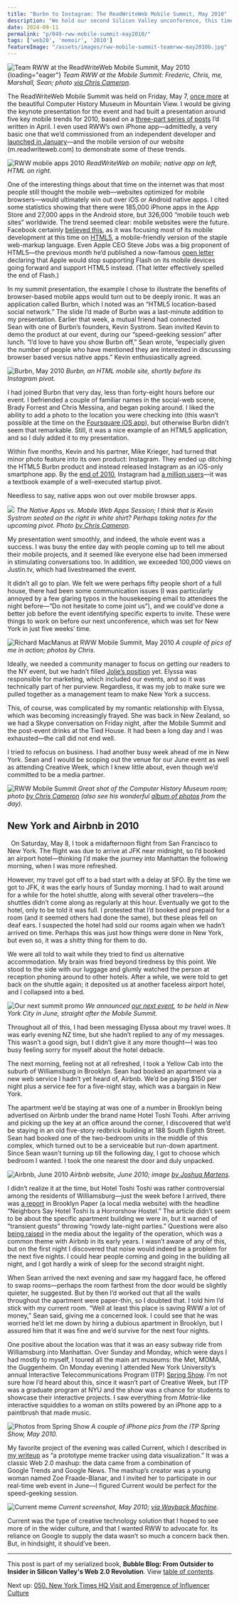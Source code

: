 ```yaml
---
title: "Burbn to Instagram: The ReadWriteWeb Mobile Summit, May 2010"
description: "We hold our second Silicon Valley unconference, this time about the mobile internet. One of our presenters shows off their HTML5 website, but shortly after pivots to an app called Instagram."
date: 2024-09-11
permalink: "p/049-rww-mobile-summit-may2010/"
tags: ['web20', 'memoir', '2010']
featureImage: "/assets/images/rww-mobile-summit-teamrww-may2010b.jpg"
---
```


![Team RWW at the ReadWriteWeb Mobile Summit, May 2010](/assets/images/rww-mobile-summit-teamrww-may2010b.jpg){loading="eager"}
*Team RWW at the Mobile Summit: Frederic, Chris, me, Marshall, Sean; photo [via Chris Cameron](https://www.flickr.com/photos/chcameron/4600461700/).*

The ReadWriteWeb Mobile Summit was held on Friday, May 7, [once more](/p/042-readwrite-realtime-web-summit-2009/) at the beautiful Computer History Museum in Mountain View. I would be giving the keynote presentation for the event and had built a presentation around five key mobile trends for 2010, based on a [three-part series of posts](https://web.archive.org/web/20100425012955/http://www.readwriteweb.com/archives/top_10_mobile_trends_of_2010_part_3_emerging_markets.php) I’d written in April. I even used RWW’s own iPhone app—admittedly, a very basic one that we’d commissioned from an independent developer and [launched in January](https://web.archive.org/web/20100130025312/http://www.readwriteweb.com/archives/readwriteweb_iphone_app.php)—and the mobile version of our website (m&#46;readwriteweb&#46;com) to demonstrate some of these trends.

![RWW mobile apps 2010](/assets/images/rww-mobile-browser-and-app-2010.jpg)
*ReadWriteWeb on mobile; native app on left, HTML on right.*

One of the interesting things about that time on the internet was that most people still thought the mobile web—websites optimized for mobile browsers—would ultimately win out over iOS or Android native apps. I cited some statistics showing that there were 185,000 iPhone apps in the App Store and 27,000 apps in the Android store, but 326,000 “mobile touch web sites” worldwide. The trend seemed clear: mobile websites were the future. Facebook certainly [believed this](https://techcrunch.com/2012/09/11/mark-zuckerberg-our-biggest-mistake-with-mobile-was-betting-too-much-on-html5/), as it was focusing most of its mobile development at this time on [HTML5](https://en.wikipedia.org/wiki/HTML5), a mobile-friendly version of the staple web-markup language. Even Apple CEO Steve Jobs was a big proponent of HTML5—the previous month he’d published a now-famous [open letter](https://web.archive.org/web/20100519224402/https://www.apple.com/hotnews/thoughts-on-flash/) declaring that Apple would stop supporting Flash on its mobile devices going forward and support HTML5 instead. (That letter effectively spelled the end of Flash.)

In my summit presentation, the example I chose to illustrate the benefits of browser-based mobile apps would turn out to be deeply ironic. It was an application called Burbn, which I noted was an “HTML5 location-based social network.” The slide I’d made of Burbn was a last-minute addition to my presentation. Earlier that week, a mutual friend had connected Sean with one of Burbn’s founders, Kevin Systrom. Sean invited Kevin to demo the product at our event, during our “speed-geeking session” after lunch. “I’d love to have you show Burbn off,” Sean wrote, “especially given the number of people who have mentioned they are interested in discussing browser based versus native apps.” Kevin enthusiastically agreed.

![Burbn, May 2010](/assets/images/burbn_may2010.jpg)
*Burbn, an HTML mobile site, shortly before its Instagram pivot.*

I had joined Burbn that very day, less than forty-eight hours before our event. I befriended a couple of familiar names in the social-web scene, Brady Forrest and Chris Messina, and began poking around. I liked the ability to add a photo to the location you were checking into (this wasn’t possible at the time on the [Foursquare iOS app](/p/foursquare-raps-by-the-go-bang-mayor)), but otherwise Burbn didn’t seem that remarkable. Still, it was a nice example of an HTML5 application, and so I duly added it to my presentation.

Within five months, Kevin and his partner, Mike Krieger, had turned that minor photo feature into its own product: Instagram. They ended up ditching the HTML5 Burbn product and instead released Instagram as an iOS-only smartphone app. By the [end of 2010](https://web.archive.org/web/20101224151546/http://instagr.am/blog/3/instagram-one-million-users), Instagram had [a million users](https://web.archive.org/web/20101225085746/readwriteweb.com/archives/7_reasons_why_instagram_should_not_have_hit_1_mill.php)—it was a textbook example of a well-executed startup pivot.

Needless to say, native apps won out over mobile browser apps.

![](/assets/images/rww-mobilesummit-html-vs-appsb.jpg)
*The Native Apps vs. Mobile Web Apps Session; I think that is Kevin Systrom seated on the right in white shirt? Perhaps taking notes for the upcoming pivot. Photo [by Chris Cameron](https://www.flickr.com/photos/chcameron/4600447960/).*

My presentation went smoothly, and indeed, the whole event was a success. I was busy the entire day with people coming up to tell me about their mobile projects, and it seemed like everyone else had been immersed in stimulating conversations too. In addition, we exceeded 100,000 views on Justin&#46;tv, which had livestreamed the event.

It didn’t all go to plan. We felt we were perhaps fifty people short of a full house, there had been some communication issues (I was particularly annoyed by a few glaring typos in the housekeeping email to attendees the night before—“Do not hesitate to come joint us”), and we could’ve done a better job before the event identifying specific experts to invite. These were things to work on before our next unconference, which was set for New York in just five weeks’ time.

![Richard MacManus at RWW Mobile Summit, May 2010](/assets/images/ricmac-rww-mobile-summit-may2010b.jpg)
*A couple of pics of me in action; photos by Chris.*

Ideally, we needed a community manager to focus on getting our readers to the NY event, but we hadn’t filled [Jolie’s position](/p/047-sxsw-music-2010/) yet. Elyssa was responsible for marketing, which included our events, and so it was technically part of her purview. Regardless, it was my job to make sure we pulled together as a management team to make New York a success.

This, of course, was complicated by my romantic relationship with Elyssa, which was becoming increasingly frayed. She was back in New Zealand, so we had a Skype conversation on Friday night, after the Mobile Summit and the post-event drinks at the Tied House. It had been a long day and I was exhausted—the call did not end well.

I tried to refocus on business. I had another busy week ahead of me in New York. Sean and I would be scoping out the venue for our June event as well as attending Creative Week, which I knew little about, even though we’d committed to be a media partner.

![RWW Mobile Summit](/assets/images/mobile-summit-roomview.jpg)
*Great shot of the Computer History Museum room; photo [by Chris Cameron](https://www.flickr.com/photos/chcameron/4599814651/) (also see his wonderful [album of photos](https://www.flickr.com/photos/chcameron/albums/72157623919789525/) from the day).*

## New York and Airbnb in 2010
 
On Saturday, May 8, I took a midafternoon flight from San Francisco to New York. The flight was due to arrive at JFK near midnight, so I’d booked an airport hotel—thinking I’d make the journey into Manhattan the following morning, when I was more refreshed.

However, my travel got off to a bad start with a delay at SFO. By the time we got to JFK, it was the early hours of Sunday morning. I had to wait around for a while for the hotel shuttle, along with several other travelers—the shuttles didn’t come along as regularly at this hour. Eventually we got to the hotel, only to be told it was full. I protested that I’d booked and prepaid for a room (and it seemed others had done the same), but these pleas fell on deaf ears. I suspected the hotel had sold our rooms again when we hadn’t arrived on time. Perhaps this was just how things were done in New York, but even so, it was a shitty thing for them to do.

We were all told to wait while they tried to find us alternative accommodation. My brain was fried beyond tiredness by this point. We stood to the side with our luggage and glumly watched the person at reception phoning around to other hotels. After a while, we were told to get back on the shuttle again; it deposited us at another faceless airport hotel, and I collapsed into a bed.

![Our next summit promo](/assets/images/rwsummit-nyc-june2010-promo.jpg)
*We announced [our next event](https://web.archive.org/web/20100513062352/http://www.eventbee.com/view/readwritewebrtw), to be held in New York City in June, straight after the Mobile Summit.*

Throughout all of this, I had been messaging Elyssa about my travel woes. It was early evening NZ time, but she hadn’t replied to any of my messages. This wasn’t a good sign, but I didn’t give it any more thought—I was too busy feeling sorry for myself about the hotel debacle.

The next morning, feeling not at all refreshed, I took a Yellow Cab into the suburb of Williamsburg in Brooklyn. Sean had booked an apartment via a new web service I hadn’t yet heard of, Airbnb. We’d be paying $150 per night plus a service fee for a five-night stay, which was a bargain in New York.

The apartment we’d be staying at was one of a number in Brooklyn being advertised on Airbnb under the brand name Hotel Toshi Toshi. After arriving and picking up the key at an office around the corner, I discovered that we’d be staying in an old five-story redbrick building at 188 South Eighth Street. Sean had booked one of the two-bedroom units in the middle of this complex, which turned out to be a serviceable but run-down apartment. Since Sean wasn’t turning up till the following day, I got to choose which bedroom I wanted. I took the one nearest the door and duly unpacked.

![Airbnb, June 2010](/assets/images/airbnb_june2010.jpg)
*Airbnb website, June 2010; image [by Joshua Martens](https://www.flickr.com/photos/joshanddrew/4747305322).*

I didn’t realize it at the time, but Hotel Toshi Toshi was rather controversial among the residents of Williamsburg—just the week before I arrived, there was [a report](https://www.brooklynpaper.com/neighbors-say-hotel-toshi-is-a-horrorshow-hostel/) in Brooklyn Paper (a local media website) with the headline “Neighbors Say Hotel Toshi Is a Horrorshow Hostel.” The article didn’t seem to be about the specific apartment building we were in, but it warned of “transient guests” throwing “rowdy late-night parties.” Questions were also [being raised](https://therealdeal.com/miami/2011/06/30/south-florida-hotels-prepare-for-fourth-of-july-with-perks-not-price-cuts/) in the media about the legality of the operation, which was a common theme with Airbnb in its early years. I wasn’t aware of any of this, but on the first night I discovered that noise would indeed be a problem for the next five nights. I could hear people coming and going in the building all night, and I got hardly a wink of sleep for the second straight night.

When Sean arrived the next evening and saw my haggard face, he offered to swap rooms—perhaps the room farthest from the door would be slightly quieter, he suggested. But by then I’d worked out that all the walls throughout the apartment were paper-thin, so I doubted that. I told him I’d stick with my current room. “Well at least this place is saving RWW a lot of money,” Sean said, giving me a concerned look. I could see that he was worried he’d let me down by hiring a dubious apartment in Brooklyn, but I assured him that it was fine and we’d survive for the next four nights.

One positive about the location was that it was an easy subway ride from Williamsburg into Manhattan. Over Sunday and Monday, which were days I had mostly to myself, I toured all the main art museums: the Met, MOMA, the Guggenheim. On Monday evening I attended New York University’s annual Interactive Telecommunications Program (ITP) [Spring Show](https://itp.nyu.edu/shows/spring2010/category/projects/). I’m not sure how I’d heard about this, since it wasn’t part of Creative Week, but ITP was a graduate program at NYU and the show was a chance for students to showcase their interactive projects. I saw everything from *Matrix*-like interactive squiddies to a woman on stilts powered by an iPhone app to a paintbrush that made music.

![Photos from Spring Show](/assets/images/springshow-may10.jpg)
*A couple of iPhone pics from the ITP Spring Show, May 2010.*

My favorite project of the evening was called Current, which I described in [my writeup](https://web.archive.org/web/20100523071603/http://www.readwriteweb.com/archives/current_meme_tracker_with_data_visualizations.php) as “a prototype meme tracker using data visualization.” It was a classic Web 2.0 mashup: the data came from a combination of Google Trends and Google News. The mashup’s creator was a young woman named Zoe Fraade-Blanar, and I invited her to participate in our real-time web event in June—I figured Current would be perfect for the speed-geeking session. 

![Current meme](/assets/images/current-meme-example-2010.jpg)
*Current screenshot, May 2010; [via Wayback Machine](https://web.archive.org/web/20100522042133/http://www.binaryspark.com/current/).*

Current was the type of creative technology solution that I hoped to see more of in the wider culture, and that I wanted RWW to advocate for. Its reliance on Google to supply the data wasn’t so much a concern back then. But, in hindsight, it should’ve been.

* * *

This post is part of my serialized book, **Bubble Blog: From Outsider to Insider in Silicon Valley's Web 2.0 Revolution**. View [table of contents](/p/roadmap-bubbleblog/).

Next up: [050. New York Times HQ Visit and Emergence of Influencer Culture](/p/meeting-new-york-times-may2010/)